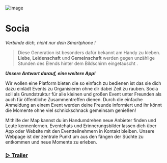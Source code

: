 ![image](https://github.com/SociaDC/.github/assets/155546784/75ff6055-c0e6-4bb1-8edf-aad3b1302cf0)

# Socia
*Verbinde dich, nicht nur dein Smartphone !*

> Diese Generation ist besonders dafür bekannt am Handy zu kleben. 
**Liebe**, **Leidenschaft** und **Gemeinschaft** werden gegen unzählige Stunden des Elends hinter dem Bildschirm eingetauscht .

***Unsere Antwort darauf, eine weitere App!***

Wir wollen eine Platform bieten die so einfach zu bedienen ist das sie dich dazu einlädt Events zu Organisieren ohne dir dabei Zeit zu rauben. Socia soll als Grundstruktur für alle kleinen und großen Event unter Freunden als auch für öffentliche Zusammentreffen dienen. Durch die einfache Anmeldung an einem Event werden deine Freunde informiert und ihr könnt die Momente ohne viel schnickschnack gemeinsam genießen!

Mithilfe der Map kannst du im Handumdrehen neue Anbieter finden und Leute kennenlernen. Eventchats und Erinnerungsbilder lassen dich über App oder Website mit den Eventteilnehmern in Kontakt bleiben. Unsere Webpage ist der zentrale Punkt um aus den fängen der Süchte zu entkommen und neue Momente zu erleben.

### [▷ Trailer](https://www.youtube.com/watch?v=nOmqyB5MYYE])
